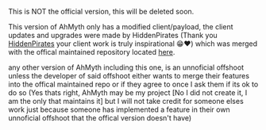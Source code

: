 This is NOT the official version, this will be deleted soon.

This version of AhMyth only has a modified client/payload, the client updates and upgrades were made by HiddenPirates (Thank you [HiddenPirates](https://github.com/HiddenPirates) your client work is truly inspirational 😁❤️) which was merged with the offical maintained repository located [here](https://github.com/Morsmalleo/AhMyth).

any other version of AhMyth including this one, is an unnoficial offshoot unless the developer of said offshoot either wants to merge their features into the offical maintained repo or if they agree to once I ask them if its ok to do so (Yes thats right, AhMyth may be my project [No I did not create it, I am the only that maintains it] but I will not take credit for someone elses work just because someone has implemented a feature in their own unnoficial offshoot that the offical version doesn't have) 
